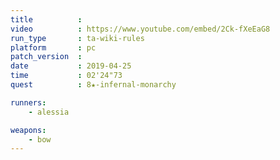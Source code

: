 ```yaml
---
title          :
video          : https://www.youtube.com/embed/2Ck-fXeEaG8
run_type       : ta-wiki-rules
platform       : pc
patch_version  :
date           : 2019-04-25
time           : 02'24"73
quest          : 8★-infernal-monarchy

runners:
    - alessia

weapons:
    - bow
---
```

